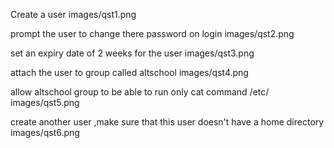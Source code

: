 Create a user
images/qst1.png

prompt the user to change there password on login
images/qst2.png

set an expiry date of 2 weeks for the user
images/qst3.png

attach the user to group called altschool
images/qst4.png

allow altschool group to be able to run only cat command /etc/
images/qst5.png

create another user ,make sure that this user doesn't have a home directory
images/qst6.png
